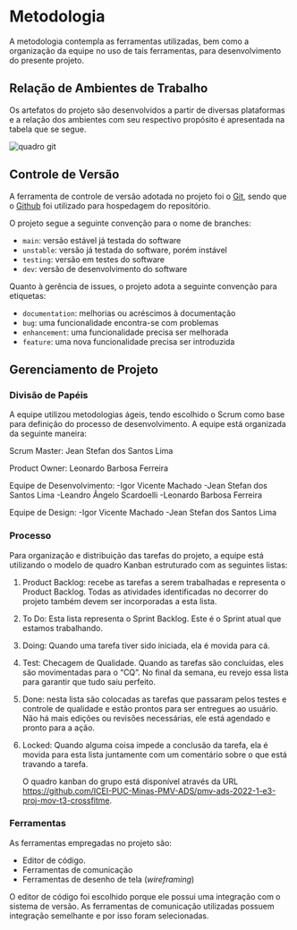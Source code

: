 
# Metodologia
A metodologia contempla as ferramentas utilizadas, bem como a organização da equipe no uso de tais ferramentas, para desenvolvimento do presente projeto.

## Relação de Ambientes de Trabalho

Os artefatos do projeto são desenvolvidos a partir de diversas plataformas e a relação dos ambientes com seu respectivo propósito é apresentada na tabela que se segue. 

![quadro git](https://user-images.githubusercontent.com/81633095/161395846-93560ec8-7b2c-4368-9a5b-ee9e6bfcffed.jpg)

## Controle de Versão

A ferramenta de controle de versão adotada no projeto foi o
[Git](https://git-scm.com/), sendo que o [Github](https://github.com)
foi utilizado para hospedagem do repositório.

O projeto segue a seguinte convenção para o nome de branches:

- `main`: versão estável já testada do software
- `unstable`: versão já testada do software, porém instável
- `testing`: versão em testes do software
- `dev`: versão de desenvolvimento do software

Quanto à gerência de issues, o projeto adota a seguinte convenção para
etiquetas:

- `documentation`: melhorias ou acréscimos à documentação
- `bug`: uma funcionalidade encontra-se com problemas
- `enhancement`: uma funcionalidade precisa ser melhorada
- `feature`: uma nova funcionalidade precisa ser introduzida



## Gerenciamento de Projeto

### Divisão de Papéis

A equipe utilizou metodologias ágeis, tendo escolhido o Scrum como base para definição do processo de desenvolvimento.
A equipe está organizada da seguinte maneira:

Scrum Master: 
Jean Stefan dos Santos Lima

Product Owner: 
Leonardo Barbosa Ferreira

Equipe de Desenvolvimento:
-Igor Vicente Machado 
-Jean Stefan dos Santos Lima
-Leandro Ângelo Scardoelli 
-Leonardo Barbosa Ferreira

Equipe de Design:
-Igor Vicente Machado
-Jean Stefan dos Santos Lima

### Processo
Para organização e distribuição das tarefas do projeto, a equipe está utilizando o modelo de quadro Kanban estruturado com as seguintes listas:

1.	Product Backlog: recebe as tarefas a serem trabalhadas e representa o Product Backlog. Todas as atividades identificadas no decorrer do projeto também devem ser incorporadas a esta lista.
2.	To Do: Esta lista representa o Sprint Backlog. Este é o Sprint atual que estamos trabalhando.
3.	Doing: Quando uma tarefa tiver sido iniciada, ela é movida para cá.
4.	Test: Checagem de Qualidade. Quando as tarefas são concluídas, eles são movimentadas para o “CQ”. No final da semana, eu revejo essa lista para garantir que tudo saiu perfeito.
5.	Done: nesta lista são colocadas as tarefas que passaram pelos testes e controle de qualidade e estão prontos para ser entregues ao usuário. Não há mais edições ou revisões necessárias, ele está agendado e pronto para a ação.
6.	Locked: Quando alguma coisa impede a conclusão da tarefa, ela é movida para esta lista juntamente com um comentário sobre o que está travando a tarefa.

	O quadro kanban do grupo está disponível através da URL https://github.com/ICEI-PUC-Minas-PMV-ADS/pmv-ads-2022-1-e3-proj-mov-t3-crossfitme.

### Ferramentas

As ferramentas empregadas no projeto são:

- Editor de código.
- Ferramentas de comunicação
- Ferramentas de desenho de tela (_wireframing_)

O editor de código foi escolhido porque ele possui uma integração com o sistema de versão. As ferramentas de comunicação utilizadas possuem integração semelhante e por isso foram selecionadas. 
